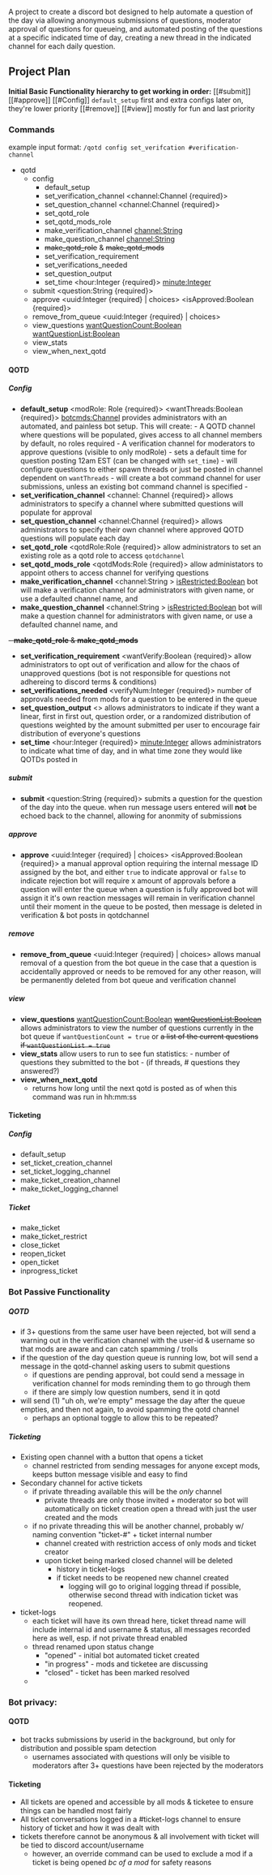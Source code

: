 A project to create a discord bot designed to help automate a question of the day via allowing anonymous submissions of questions, moderator approval of questions for queueing, and automated posting of the questions at a specific indicated time of day, creating a new thread in the indicated channel for each daily question.


## Project Plan
**Initial Basic Functionality hierarchy to get working in order:**
[[#submit]]
[[#approve]]
[[#Config]]  ```default_setup``` first and extra configs later on, they're lower priority
[[#remove]]
[[#view]] mostly for fun and last priority

### Commands
example input format: ```/qotd config set_verifcation #verification-channel```
- qotd 
	- config
	 	- default_setup
		- set_verification_channel <channel:Channel {required}> 
		- set_question_channel <channel:Channel {required}>
		- set_qotd_role
		- set_qotd_mods_role
		- make_verification_channel <channel:String>
		- make_question_channel <channel:String>
		-  ~~make_qotd_role~~ & ~~make_qotd_mods~~
		- set_verification_requirement
		- set_verifications_needed
		- set_question_output
		- set_time <hour:Integer {required}> <minute:Integer>
	- submit <question:String {required}>
	- approve <uuid:Integer {required} | choices> <isApproved:Boolean {required}>
	- remove_from_queue <uuid:Integer {required} |  choices>
	- view_questions <wantQuestionCount:Boolean> <wantQuestionList:Boolean>
	- view_stats
	- view_when_next_qotd

#### QOTD
##### Config
- **default_setup** <modRole: Role {required}> <wantThreads:Boolean {required}> <botcmds:Channel>
	provides administrators with an automated, and painless bot setup. This will create:
		- A QOTD channel where questions will be populated, gives access to all channel members by default, no roles required
		- A verification channel for moderators to approve questions (visible to only modRole)
		- sets a default time for question posting 12am EST (can be changed with ```set_time```)
		- will configure questions to either spawn threads or just be posted in channel dependent on ```wantThreads```
		- will create a bot command channel for user submissions, unless an existing bot command channel is specified
		- 
- **set_verification_channel** <channel: Channel {required}>
	allows administrators to specify a channel where submitted questions will populate for approval 
- **set_question_channel** <channel:Channel {required}>
	allows administrators to specify their own channel where approved QOTD questions will populate each day
- **set_qotd_role** <qotdRole:Role {required}>
	allow administrators to set an existing role as a qotd role to access ```qotdchannel```
- **set_qotd_mods_role** <qotdMods:Role {required}>
		allow administators to appoint others to access channel for verifying questions
-  **make_verification_channel** <channel:String > <isRestricted:Boolean>
	bot will make a verification channel for administrators with given name, or use a defaulted channel name, and 
- **make_question_channel** <channel:String > <isRestricted:Boolean>
bot will make a question channel for administrators with given name, or use a defaulted channel name, and 

~~- **make_qotd_role** & **make_qotd_mods**~~
- **set_verification_requirement** <wantVerify:Boolean {required}>
	allow administrators to opt out of verification and allow for the chaos of unapproved questions (bot is not responsible for questions not adhereing to discord terms & conditions)
- **set_verifications_needed** <verifyNum:Integer {required}>
number of approvals needed from mods for a question to be entered in the queue 
- **set_question_output** <>
allows administrators to indicate if they want a linear, first in first out, question order, or a randomized distribution of questions weighted by the amount submitted per user to encourage fair distribution of everyone's questions
- **set_time** <hour:Integer {required}> <minute:Integer>
allows administrators to indicate what time of day, and in what time zone they would like QOTDs posted in

##### submit 
- **submit** <question:String {required}>
	submits a question for the question of the day into the queue. when run message users entered will **not** be echoed back to the channel, allowing for anonmity of submissions

##### approve
- **approve** <uuid:Integer {required} | choices> <isApproved:Boolean {required}>
	a manual approval option requiring the internal message ID assigned by the bot, and either ```true``` to indicate approval or ```false``` to indicate rejection
	bot will require x amount of approvals before a question will enter the queue
		when a question is fully approved bot will assign it it's own reaction
		messages will remain in verification channel until their moment in the queue to be posted, then message is deleted in verification & bot posts in qotdchannel
		
##### remove
- **remove_from_queue** <uuid:Integer {required} |  choices>
	allows manual removal of a question from the bot queue in the case that a question is accidentally approved or needs to be removed for any other reason, will be permanently deleted from bot queue and verification channel	

	
##### view
- **view_questions** <wantQuestionCount:Boolean> ~~<wantQuestionList:Boolean>~~
	allows administrators to view the number of questions currently in the bot queue if ```wantQuestionCount = true```  or ~~a list of the current questions if ```wantQuestionList = true```~~
- **view_stats**
	allow users to run to see fun statistics:
		- number of questions they submitted to the bot
		- (if threads, # questions they answered?)
- **view_when_next_qotd**
	- returns how long until the next qotd is posted as of when this command was run in hh:mm:ss



#### Ticketing
##### Config
- default_setup
- set_ticket_creation_channel
- set_ticket_logging_channel
- make_ticket_creation_channel
- make_ticket_logging_channel
##### Ticket
- make_ticket
- make_ticket_restrict
- close_ticket
- reopen_ticket
- open_ticket
- inprogress_ticket


### Bot Passive Functionality
##### QOTD
- if 3+ questions from the same user have been rejected, bot will send a warning out in the verification channel with the user-id & username so that mods are aware and can catch spamming / trolls
- if the question of the day question queue is running low, bot will send a message in the qotd-channel asking users to submit questions
	- if questions are pending approval, bot could send a message in verification channel for mods reminding them to go through them
	- if there are simply low question numbers, send it in qotd
- will send (1) "uh oh, we're empty" message the day after the queue empties, and then not again, to avoid spamming the qotd channel
	- perhaps an optional toggle to allow this to be repeated?

##### Ticketing
- Existing open channel with a button that opens a ticket
	- channel restricted from sending messages for anyone except mods, keeps button message visible and easy to find
- Secondary channel for active tickets
	- if private threading available this will be the *only* channel
		- private threads are only those invited + moderator so bot will automatically on ticket creation open a thread with just the user created and the mods
	- if no private threading this will be another channel, probably w/ naming convention "ticket-#" + ticket internal number 
		- channel created with restriction access of only mods and ticket creator
		- upon ticket being marked closed channel will be deleted
			- history in ticket-logs
			- if ticket needs to be reopened new channel created
				- logging will go to original logging thread if possible, otherwise second thread with indication ticket was reopened.
- ticket-logs
	- each ticket will have its own thread here, ticket thread name will include internal id and username & status, all messages recorded here as well, esp. if not private thread enabled
	-  thread renamed upon status change
		- "opened" - initial bot automated ticket created
		- "in progress" - mods and ticketee are discussing
		- "closed" - ticket has been marked resolved
	- 


### Bot privacy:
#### QOTD
- bot tracks submissions by userid in the background, but only for distribution and possible spam detection
	- usernames associated with questions will only be visible to moderators after 3+ questions have been rejected by the moderators
	
#### Ticketing 
- All tickets are opened and accessible by all mods & ticketee to ensure things can be handled most fairly
- All ticket conversations logged in a #ticket-logs channel to ensure history of ticket and how it was dealt with
- tickets therefore cannot be anonymous & all involvement with ticket will be tied to discord account/username
	- however, an override command can be used to exclude a mod if a ticket is being opened *bc of a mod* for safety reasons


